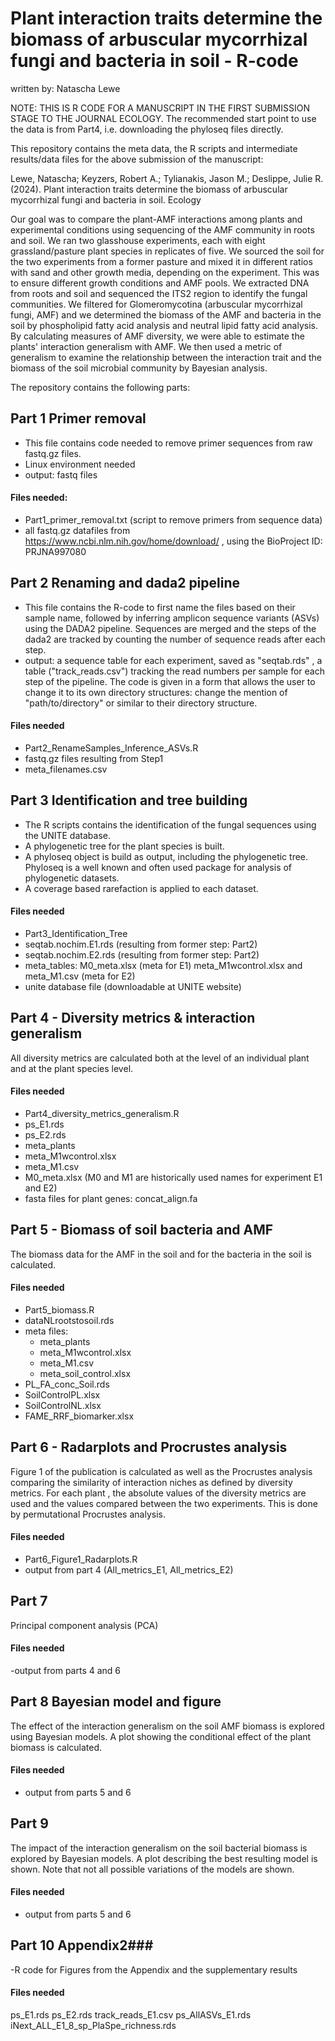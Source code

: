 # Plant interaction traits determine the biomass of arbuscular mycorrhizal fungi and bacteria in soil - R-code 

written by: Natascha Lewe


NOTE: THIS IS R CODE FOR A MANUSCRIPT IN THE FIRST SUBMISSION STAGE TO THE JOURNAL ECOLOGY. 
The recommended start point to use the data is from Part4, i.e. downloading the phyloseq files directly. 


This repository contains the meta data, the R scripts and intermediate results/data files for the above submission of the manuscript:

Lewe, Natascha; Keyzers, Robert A.; Tylianakis, Jason M.; Deslippe, Julie R. (2024). Plant interaction traits determine the biomass of arbuscular mycorrhizal fungi and bacteria in soil. Ecology




Our goal was to compare the plant-AMF interactions among plants and experimental conditions using sequencing of the AMF community in roots and soil.
We ran two glasshouse experiments, each with eight grassland/pasture plant species in replicates of five. We sourced the soil for the two experiments from a former pasture and mixed it in different ratios with sand and other growth media, depending on the experiment. This was to ensure different growth conditions and AMF pools.
We extracted DNA from roots and soil and sequenced the ITS2 region to identify the fungal communities. We filtered for Glomeromycotina (arbuscular mycorrhizal fungi, AMF) and we determined the biomass of the AMF and bacteria in the soil by phospholipid fatty acid analysis and neutral lipid fatty acid analysis.
By calculating measures of AMF diversity, we were able to estimate the plants' interaction generalism with AMF. We then used a metric of generalism to examine the relationship between the interaction trait and the biomass of the soil microbial community by Bayesian analysis.


The repository contains the following parts:

## Part 1 Primer removal
- This file contains code needed to remove primer sequences from raw fastq.gz files. 
- Linux environment needed
- output: fastq files

#### Files needed:
- Part1_primer_removal.txt (script to remove primers from sequence data)
- all fastq.gz datafiles from https://www.ncbi.nlm.nih.gov/home/download/ , using the BioProject ID:      PRJNA997080 



## Part 2 Renaming and dada2 pipeline
- This file contains the R-code to first name the files based on their sample name, followed by inferring amplicon sequence variants (ASVs) using the DADA2 pipeline. Sequences are merged and the steps of the dada2 are tracked by counting the number of sequence reads after each step.
- output: a sequence table for each experiment, saved as "seqtab.rds" , a table ("track_reads.csv") tracking the read numbers per sample for each step of the pipeline.
The code is given in a form that allows the user to change it to its own directory structures: change the mention of "path/to/directory" or similar to their directory structure.

#### Files needed
- Part2_RenameSamples_Inference_ASVs.R
- fastq.gz files resulting from Step1
- meta_filenames.csv



## Part 3 Identification and tree building
- The R scripts contains the identification of the fungal sequences using the UNITE database.
- A phylogenetic tree for the plant species is built. 
- A phyloseq object is build as output, including the phylogenetic tree. Phyloseq is a well known and often used package for analysis of phylogenetic datasets. 
- A coverage based rarefaction is applied to each dataset.


#### Files needed
- Part3_Identification_Tree
- seqtab.nochim.E1.rds (resulting from former step: Part2)
- seqtab.nochim.E2.rds (resulting from former step: Part2)
- meta_tables: 
    M0_meta.xlsx (meta for E1)
    meta_M1wcontrol.xlsx and meta_M1.csv (meta for E2)
- unite database file (downloadable at UNITE website)



## Part 4 - Diversity metrics & interaction generalism ###
All diversity metrics are calculated both at the level of an individual plant and at the plant species level.


#### Files needed 
- Part4_diversity_metrics_generalism.R
- ps_E1.rds
- ps_E2.rds
- meta_plants
- meta_M1wcontrol.xlsx
- meta_M1.csv
- M0_meta.xlsx (M0 and M1 are historically used names for experiment E1 and E2)
- fasta files for plant genes: concat_align.fa 


## Part 5 - Biomass of soil bacteria and AMF ####
The biomass data for the AMF in the soil and for the bacteria in the soil is calculated.

#### Files needed
- Part5_biomass.R
- dataNLrootstosoil.rds
- meta files:
  - meta_plants
  - meta_M1wcontrol.xlsx
  - meta_M1.csv
  - meta_soil_control.xlsx
- PL_FA_conc_Soil.rds
- SoilControlPL.xlsx
- SoilControlNL.xlsx
- FAME_RRF_biomarker.xlsx


## Part 6  -  Radarplots and Procrustes analysis ####
Figure 1 of the publication is calculated as well as the Procrustes analysis comparing the similarity of interaction niches as defined by diversity metrics. For each plant , the absolute values of the diversity metrics are used and the values compared between the two experiments. This is done by permutational Procrustes analysis.


#### Files needed 
- Part6_Figure1_Radarplots.R
- output from part 4 (All_metrics_E1, All_metrics_E2)



## Part 7 ####
Principal component analysis (PCA)

#### Files needed
-output from parts 4 and 6


## Part 8 Bayesian model and figure ###
The effect of the interaction generalism on the soil AMF biomass is explored using Bayesian models. A plot showing the conditional effect of the plant biomass is calculated.

#### Files needed
- output from parts 5 and 6


## Part 9 ####
The impact of the interaction generalism on the soil bacterial biomass is explored by Bayesian models. 
A plot describing the best resulting model is shown.
Note that not all possible variations of the models are shown.

#### Files needed
- output from parts 5 and 6

## Part 10 Appendix2###
-R code for Figures from the Appendix and the supplementary results 


#### Files needed 
ps_E1.rds
ps_E2.rds
track_reads_E1.csv
ps_AllASVs_E1.rds
iNext_ALL_E1_8_sp_PlaSpe_richness.rds
